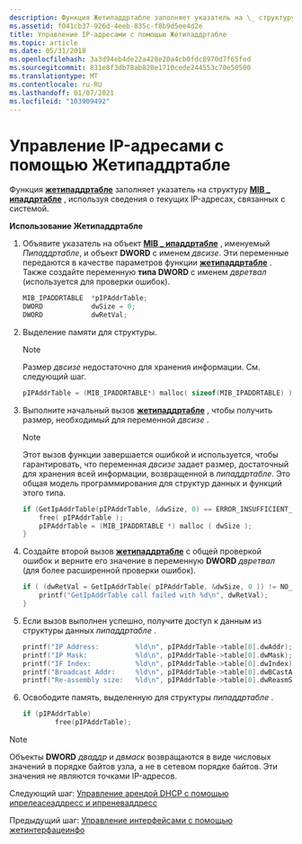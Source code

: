 ```yaml
---
description: Функция Жетипаддртабле заполняет указатель на \_ структуру MIB ипаддртабле, используя сведения о текущих IP-адресах, связанных с системой.
ms.assetid: f041cb37-926d-4eeb-835c-f8b9d5ee4d2e
title: Управление IP-адресами с помощью Жетипаддртабле
ms.topic: article
ms.date: 05/31/2018
ms.openlocfilehash: 3a3d94eb4de22a428e20a4cb0fdc8970d7f65fed
ms.sourcegitcommit: 831e8f3db78ab820e1710cede244553c70e50500
ms.translationtype: MT
ms.contentlocale: ru-RU
ms.lasthandoff: 01/07/2021
ms.locfileid: "103909492"
---
```

# <a name="managing-ip-addresses-using-getipaddrtable"></a>Управление IP-адресами с помощью Жетипаддртабле

Функция [**жетипаддртабле**](/windows/desktop/api/Iphlpapi/nf-iphlpapi-getipaddrtable) заполняет указатель на структуру [**MIB \_ ипаддртабле**](/windows/win32/api/ipmib/ns-ipmib-mib_ipaddrtable) , используя сведения о текущих IP-адресах, связанных с системой.

**Использование Жетипаддртабле**

1.  Объявите указатель на объект [**MIB \_ ипаддртабле**](/windows/win32/api/ipmib/ns-ipmib-mib_ipaddrtable) , именуемый *Пипаддртабле*, и объект **DWORD** с именем *двсизе*. Эти переменные передаются в качестве параметров функции [**жетипаддртабле**](/windows/desktop/api/Iphlpapi/nf-iphlpapi-getipaddrtable) . Также создайте переменную **типа DWORD** с именем *двретвал* (используется для проверки ошибок).
    ```C++
    MIB_IPADDRTABLE  *pIPAddrTable;
    DWORD            dwSize = 0;
    DWORD            dwRetVal;
    
    ```

    

2.  Выделение памяти для структуры.
    > [!Note]  
    > Размер *двсизе* недостаточно для хранения информации. См. следующий шаг.

     

    ```C++
    pIPAddrTable = (MIB_IPADDRTABLE*) malloc( sizeof(MIB_IPADDRTABLE) );
    
    ```

    

3.  Выполните начальный вызов [**жетипаддртабле**](/windows/desktop/api/Iphlpapi/nf-iphlpapi-getipaddrtable) , чтобы получить размер, необходимый для переменной *двсизе* .
    > [!Note]  
    > Этот вызов функции завершается ошибкой и используется, чтобы гарантировать, что переменная *двсизе* задает размер, достаточный для хранения всей информации, возвращенной в *пипаддртабле*. Это общая модель программирования для структур данных и функций этого типа.

     

    ```C++
    if (GetIpAddrTable(pIPAddrTable, &dwSize, 0) == ERROR_INSUFFICIENT_BUFFER) {
        free( pIPAddrTable );
        pIPAddrTable = (MIB_IPADDRTABLE *) malloc ( dwSize );
    }
    
    ```

    

4.  Создайте второй вызов [**жетипаддртабле**](/windows/desktop/api/Iphlpapi/nf-iphlpapi-getipaddrtable) с общей проверкой ошибок и верните его значение в переменную **DWORD** *двретвал* (для более расширенной проверки ошибок).
    ```C++
    if ( (dwRetVal = GetIpAddrTable( pIPAddrTable, &dwSize, 0 )) != NO_ERROR ) { 
        printf("GetIpAddrTable call failed with %d\n", dwRetVal);
    }
    
    ```

    

5.  Если вызов выполнен успешно, получите доступ к данным из структуры данных *пипаддртабле* .
    ```C++
    printf("IP Address:         %ld\n", pIPAddrTable->table[0].dwAddr);
    printf("IP Mask:            %ld\n", pIPAddrTable->table[0].dwMask);
    printf("IF Index:           %ld\n", pIPAddrTable->table[0].dwIndex);
    printf("Broadcast Addr:     %ld\n", pIPAddrTable->table[0].dwBCastAddr);
    printf("Re-assembly size:   %ld\n", pIPAddrTable->table[0].dwReasmSize);
    
    ```

    

6.  Освободите память, выделенную для структуры *пипаддртабле* .
    ```C++
    if (pIPAddrTable)
            free(pIPAddrTable);
    
    ```

    

> [!Note]  
> Объекты **DWORD** *дваддр* и *двмаск* возвращаются в виде числовых значений в порядке байтов узла, а не в сетевом порядке байтов. Эти значения не являются точками IP-адресов.

 

Следующий шаг: [Управление арендой DHCP с помощью ипрелеасеаддресс и ипреневаддресс](managing-dhcp-leases-using-ipreleaseaddress-and-iprenewaddress.md)

Предыдущий шаг: [Управление интерфейсами с помощью жетинтерфацеинфо](managing-interfaces-using-getinterfaceinfo.md)

 

 

